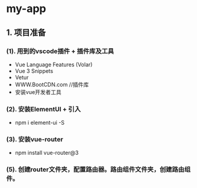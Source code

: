 # my-app

## 1. 项目准备
### (1). 用到的vscode插件 + 插件库及工具
-   Vue Language Features (Volar)
-   Vue 3 Snippets
-   Vetur
-   WWW.BootCDN.com     //插件库
-   安装vue开发者工具
### (2). 安装ElementUI + 引入
-   npm i element-ui -S
### (3). 安装vue-router
-   npm install vue-router@3
### (5). 创建router文件夹，配置路由器。路由组件文件夹，创建路由组件。
